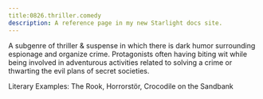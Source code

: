 ```yaml
---
title:0826.thriller.comedy
description: A reference page in my new Starlight docs site.
---
```

A subgenre of thriller & suspense in which there is dark humor surrounding espionage and organize crime. 
Protagonists often having biting wit while being involved in adventurous activities 
related to solving a crime or thwarting the evil plans of secret societies. 

Literary Examples: The Rook, Horrorstör, Crocodile on the Sandbank
